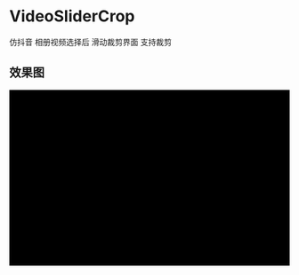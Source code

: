 # VideoSliderCrop
仿抖音 相册视频选择后 滑动裁剪界面
支持裁剪

## 效果图
![图片展示](https://raw.githubusercontent.com/1401788197/VideoSliderCrop/master/VideoPlayDemo/eg.gif) 

